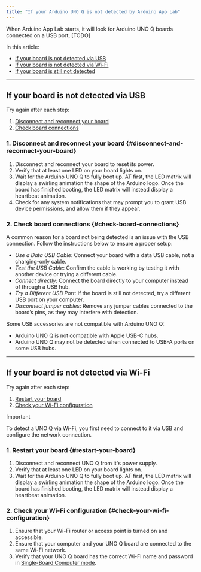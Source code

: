 ```yaml
---
title: "If your Arduino UNO Q is not detected by Arduino App Lab"
---
```


When Arduino App Lab starts, it will look for Arduino UNO Q boards connected on a USB port, [TODO]

In this article:

- [If your board is not detected via USB](#if-your-board-is-not-detected-via-usb)
- [If your board is not detected via Wi-Fi](#if-your-board-is-not-detected-via-wi-fi)
- [If your board is still not detected](#if-your-board-is-not-detected-via-wi-fi)

---

## If your board is not detected via USB

Try again after each step:

1. [Disconnect and reconnect your board](#disconnect-and-reconnect-your-board)
2. [Check board connections](#check-board-connections)

### 1. Disconnect and reconnect your board {#disconnect-and-reconnect-your-board}

  1. Disconnect and reconnect your board to reset its power.
  1. Verify that at least one LED on your board lights on.<!-- TODO -->
  1. Wait for the Arduino UNO Q to fully boot up. AT first, the LED matrix will display a swirling animation the shape of the Arduino logo. Once the board has finished booting, the LED matrix will instead  display a heartbeat animation.
  1. Check for any system notifications that may prompt you to grant USB device permissions, and allow them if they appear.

### 2. Check board connections {#check-board-connections}

A common reason for a board not being detected is an issue with the USB connection. Follow the instructions below to ensure a proper setup:

- *Use a Data USB Cable*: Connect your board with a data USB cable, not a charging-only cable.
- *Test the USB Cable*: Confirm the cable is working by testing it with another device or trying a different cable.
- *Connect directly*: Connect the board directly to your computer instead of through a USB hub.
- *Try a Different USB Port*: If the board is still not detected, try a different USB port on your computer.
- *Disconnect jumper cables*: Remove any jumper cables connected to the board’s pins, as they may interfere with detection.

Some USB accessories are not compatible with Arduino UNO Q:

- Arduino UNO Q is not compatible with Apple USB-C hubs.
- Arduino UNO Q may not be detected when connected to USB-A ports on some USB hubs.

---

## If your board is not detected via Wi-Fi

Try again after each step:

1. [Restart your board](#restart-your-board)
2. [Check your Wi-Fi configuration](#check-your-wi-fi-configuration)

> [!IMPORTANT]
> To detect a UNO Q via Wi-Fi, you first need to connect to it via USB and configure the network connection.

### 1. Restart your board {#restart-your-board}

1. Disconnect and reconnect UNO Q from it's power supply.
1. Verify that at least one LED on your board lights on.
1. Wait for the Arduino UNO Q to fully boot up. AT first, the LED matrix will display a swirling animation the shape of the Arduino logo. Once the board has finished booting, the LED matrix will instead  display a heartbeat animation.

### 2. Check your Wi-Fi configuration {#check-your-wi-fi-configuration}

1. Ensure that your Wi-Fi router or access point is turned on and accessible.
1. Ensure that your computer and your UNO Q board are connected to the same Wi-Fi network.
1. Verify that your UNO Q board has the correct Wi-Fi name and password in [Single-Board Computer mode](https://docs.arduino.cc/tutorials/uno-q/single-board-computer/).
